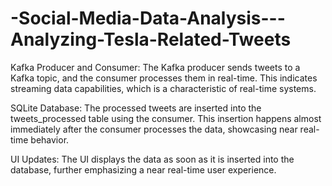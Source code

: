 # -Social-Media-Data-Analysis---Analyzing-Tesla-Related-Tweets


Kafka Producer and Consumer:
The Kafka producer sends tweets to a Kafka topic, and the consumer processes them in real-time. This indicates streaming data capabilities, which is a characteristic of real-time systems.

SQLite Database:
The processed tweets are inserted into the tweets_processed table using the consumer. This insertion happens almost immediately after the consumer processes the data, showcasing near real-time behavior.

UI Updates:
The UI displays the data as soon as it is inserted into the database, further emphasizing a near real-time user experience.
